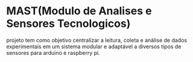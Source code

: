 # MAST(Modulo de Analises e Sensores Tecnologicos)
projeto tem como objetivo centralizar a leitura, coleta e análise de dados experimentais em um sistema modular e adaptável a diversos tipos de sensores para arduino e raspberry pi.
